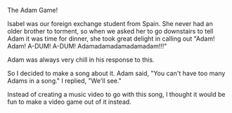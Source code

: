The Adam Game!

Isabel was our foreign exchange student from Spain.
She never had an older brother to torment, so when
we asked her to go downstairs to tell Adam it was time for dinner,
she took great delight in calling out "Adam! Adam!
A-DUM! A-DUM! Adamadamadamadamadam!!!"

Adam was always very chill in his response to this.

So I decided to make a song about it. Adam said, "You can't have too many Adams in a song."
I replied, "We'll see."

Instead of creating a music video to go with this song,
I thought it would be fun to make a video game out of it instead.
